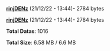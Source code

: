 [**rinjDENz**](/data/rinjDENz.txt) (21/12/22 - 13:44)- 2784 bytes

[**rinjDENz**](/data/rinjDENz.txt) (21/12/22 - 13:44)- 2784 bytes

**Total Datas**: 1016

**Total Size**: 6.58 MB / 6.6 MB